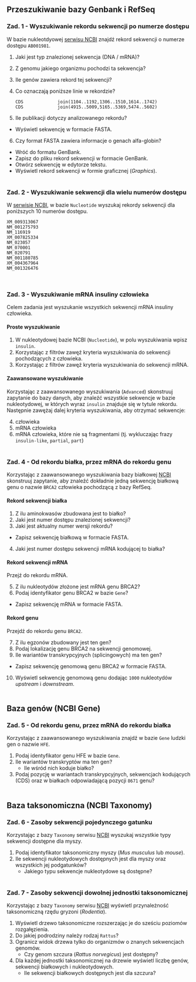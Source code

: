 ## Przeszukiwanie bazy Genbank i RefSeq

### Zad. 1 - Wyszukiwanie rekordu sekwencji po numerze dostępu
W bazie nukleotdyowej [serwisu NCBI](https://www.ncbi.nlm.nih.gov) znajdź rekord sekwencji o numerze dostępu `AB001981`.

1. Jaki jest typ znalezionej sekwencja (DNA / mRNA)?
2. Z genomu jakiego organizmu pochodzi ta sekwencja?
3. Ile genów zawiera rekord tej sekwencji?
4. Co oznaczają poniższe linie w rekordzie?

   ```
   CDS             join(1104..1192,1306..1510,1614..1742)
   CDS             join(4915..5009,5165..5369,5474..5602)
   ```

5. Ile publikacji dotyczy analizowanego rekordu?

* Wyświetl sekwencję w formacie FASTA.

6. Czy format FASTA zawiera informacje o genach alfa-globin?

* Wróć do formatu GenBank. 
* Zapisz do pliku rekord sekwencji w formacie GenBank. 
* Otwórz sekwencję w edytorze tekstu.
* Wyświetl rekord sekwencji w formie graficznej (*Graphics*).
<br/><br/>

### Zad. 2 - Wyszukiwanie sekwencji dla wielu numerów dostępu
W [serwisie NCBI](https://www.ncbi.nlm.nih.gov), w bazie `Nucleotide` wyszukaj rekordy sekwencji dla poniższych 10 numerów dostępu.

```
XM_009313067
NM_001275793
NM_116919
XM_007825334
NM_023057
NM_070001
NM_020791
NM_001180785
XM_004367964
NM_001326476
```
<br/>

### Zad. 3 - Wyszukiwanie mRNA insuliny człowieka
Celem zadania jest wyszukanie wszystkich sekwencji mRNA insuliny człowieka.

#### Proste wyszukiwanie

1. W nukleotydowej bazie NCBI (`Nucleotide`), w polu wyszukiwania wpisz `insulin`.
2. Korzystając z filtrów zawęź kryteria wyszukiwania do sekwencji pochodzących z człowieka.
3. Korzystając z filtrów zawęź kryteria wyszukiwania do sekwencji mRNA.

#### Zaawansowane wyszukiwanie

Korzystając z zaawansowanego wyszukiwania (`Advanced`) skonstruuj zapytanie do bazy danych, aby znaleźć wszystkie sekwencje w bazie nukleotydowej, w których wyraz `insulin` znajduje się w tytule rekordu. Następnie zawężaj dalej kryteria wyszukiwania, aby otrzymać sekwencje:

4. człowieka
5. mRNA człowieka
6. mRNA człowieka, które nie są fragmentami (tj. wykluczając frazy `insulin-like`, `partial`, `part`)
<br/><br/>

### Zad. 4 - Od rekordu białka, przez mRNA do rekordu genu
Korzystając z zaawansowanego wyszukiwania bazy białkowej [NCBI](https://www.ncbi.nlm.nih.gov) skonstruuj zapytanie, aby znaleźć dokładnie jedną sekwencję białkową genu o nazwie `BRCA2` człowieka pochodzącą z bazy RefSeq.

#### Rekord sekwencji białka

1. Z ilu aminokwasów zbudowana jest to białko?
2. Jaki jest numer dostępu znalezionej sekwencji?
3. Jaki jest aktualny numer wersji rekordu?

* Zapisz sekwencję białkową w formacie FASTA.

4. Jaki jest numer dostępu sekwencji mRNA kodującej to białka?

#### Rekord sekwencji mRNA

Przejź do rekordu mRNA.

5. Z ilu nukleotydów złożone jest mRNA genu BRCA2?
6. Podaj identyfikator genu BRCA2 w bazie `Gene`?

* Zapisz sekwencję mRNA w formacie FASTA. 

#### Rekord genu
Przejdź do rekordu genu `BRCA2`.

7. Z ilu egzonów zbudowany jest ten gen?
8. Podaj lokalizację genu BRCA2 na sekwencji genomowej.
9. Ile wariantów transkrypcyjnych (splicingowych) ma ten gen?

* Zapisz sekwencję genomową genu BRCA2 w formacie FASTA.

10. Wyświetl sekwencję genomową genu dodając `1000` nukleotydów *upstream* i *downstream*.
<br/><br/>

## Baza genów (NCBI Gene)

### Zad. 5 - Od rekordu genu, przez mRNA do rekordu białka
Korzystając z zaawansowanego wyszukiwania znajdź w bazie `Gene` ludzki gen o nazwie `HFE`.

1. Podaj identyfikator genu HFE w bazie `Gene`.
2. Ile wariantów transkryptów ma ten gen?
   * Ile wśród nich koduje białko?
3. Podaj pozycję w wariantach transkrypcyjnych, sekwencjach kodujących (CDS) oraz w białkach odpowiadającą pozycji `8671` genu?
<br/><br/>


## Baza taksonomiczna (NCBI Taxonomy)


### Zad. 6 - Zasoby sekwencji pojedynczego gatunku
Korzystając z bazy `Taxonomy` serwisu [NCBI](https://www.ncbi.nlm.nih.gov) wyszukaj wszystkie typy sekwencji dostępne dla myszy.

1. Podaj identyfikator taksonomiczny myszy (*Mus musculus* lub *mouse*).
2. Ile sekwencji nukleotydowych dostępnych jest dla myszy oraz wszystkich jej podgatunków?
   * Jakiego typu sekwencje nukleotydowe są dostępne?
<br/><br/>


### Zad. 7 - Zasoby sekwencji dowolnej jednostki taksonomicznej
Korzystając z bazy `Taxonomy` serwisu [NCBI](https://www.ncbi.nlm.nih.gov) wyświetl przynależność taksonomiczną rzędu gryzoni (*Rodentia*).

1. Wyświetl drzewo taksonomiczne rozszerzając je do sześciu poziomów rozgałęzienia.
2. Do jakiej podrodziny należy rodzaj `Rattus`?
3. Ogranicz widok drzewa tylko do organizmów o znanych sekwencjach genomów.
   * Czy genom szczura (*Rattus norvegicus*) jest dostępny?
4. Dla każdej jednostki taksonomicznej na drzewie wyświetl liczbę genów, sekwencji białkowych i nukleotydowych.
   * Ile sekwencji białkowych dostępnych jest dla szczura?
